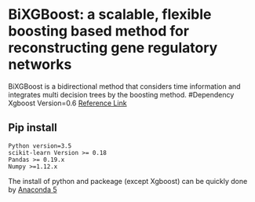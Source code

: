 # BiXGBoost: a scalable, flexible boosting based method for reconstructing gene regulatory networks
BiXGBoost is a bidirectional method that considers time information and integrates multi decision trees by the boosting method.
#Dependency
Xgboost Version=0.6 [Reference Link](https://xgboost.readthedocs.io/en/latest/build.html "悬停显示")
## Pip install
    Python version=3.5
    scikit-learn Version >= 0.18
    Pandas >= 0.19.x
    Numpy >=1.12.x

The install of python and packeage (except Xgboost) can be quickly done by [Anaconda 5](https://www.anaconda.com/download/ "悬停显示")

